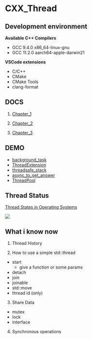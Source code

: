 # CXX_Thread

## Development environment

**Available C++ Compilers**

- GCC 9.4.0 x86_64-linux-gnu
- GCC 11.2.0 aarch64-apple-darwin21

**VSCode extensions**

- C/C++
- CMake
- CMake Tools
- clang-format

## DOCS

1. [Chapter_1](./docs/chapter_1.md)

2. [Chapter_2](./docs/chapter_2.md)

3. [Chapter_3](./docs/chapter_3.md)

## DEMO

- [background_task](./demo/background_task.cpp)
- [ThreadExtension](./demo/ThreadExtension/)
- [threadsafe_stack](./demo/threadsafe_stack/)
- [async_to_get_answer](../demo/async_to_get_answer/)
- [ThreadPool](./demo/ThreadPool/)

## Thread Status

[Thread States in Operating Systems](https://www.geeksforgeeks.org/thread-states-in-operating-systems/)

![](https://media.geeksforgeeks.org/wp-content/uploads/20191120195346/States-of-a-thread.png)

## What i know now

1. Thread History

2. How to use a simple std::thread
  - start
    - give a function or some params
  - detach
  - join
  - joinable
  - std::move
  - thread id (only)

3. Share Data
  - mutex
  - lock
  - interface

4. Synchronous operations
